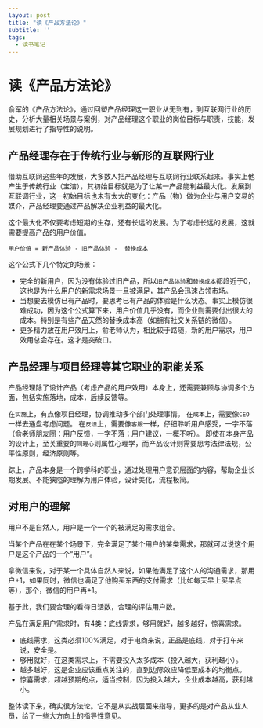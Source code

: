 ```yaml
---
layout: post
title: "读《产品方法论》"
subtitle: ''
tags:
  - 读书笔记
---
```


# 读《产品方法论》

俞军的《产品方法论》，通过回塑产品经理这一职业从无到有，到互联网行业的历史，分析大量相关场景与案例，对产品经理这个职业的岗位目标与职责，技能，发展规划进行了指导性的说明。

## 产品经理存在于传统行业与新形的互联网行业

借助互联网这些年的发展，大多数人把产品经理与互联网行业联系起来。事实上他产生于传统行业（宝洁），其初始目标就是为了让某一产品能利益最大化。发展到互联调行业，这一初始目标也未有太大的变化：产品（物）做为企业与用户交易的媒介，产品经理要通过产品解决企业利益的最大化。

这个最大化不仅要考虑短期的生存，还有长远的发展。为了考虑长远的发展，这就需要提高产品的用户价值。

```
用户价值 = 新产品体验 - 旧产品体验 -  替换成本
```

这个公式下几个特定的场景：

- 完全的新用户，因为没有体验过旧产品，所以`旧产品体验`和`替换成本`都趋近于0，这也是为什么用户的新需求场景一旦被满足，其产品会迅速占领市场。
- 当想要去模仿已有产品时，要思考已有产品的体验是什么状态。事实上模仿很难成功，因为这个公式算下来，用户价值几乎没有，而企业则需要付出很大的成本。特别是有些产品天然的替换成本高（如拥有社交关系链的微信）。
- 更多精力放在用户效用上，俞老师认为，相比较于路随，新的用户需求，用户效用总会存在。这才是突破口。

## 产品经理与项目经理等其它职业的职能关系

产品经理除了设计产品（考虑产品的用户效用）本身上，还需要兼顾与协调多个方面，包括实施落地，成本，后续反馈等。

在`实施`上，有点像项目经理，协调推动多个部门处理事情。
在`成本`上，需要像`CEO`一样去通盘考虑问题。
在`反馈`上，需要像`客服`一样，仔细聆听用户感受，一字不落（俞老师朋友圈：用户反馈，一字不落；用户建议，一概不听）。
即使在本身产品的设计上，至关重要的`同理心`则属性心理学，而产品设计则需要思考法律法规，公平性原则，经济原则等。

踪上，产品本身是一个跨学科的职业，通过处理用户意识层面的内容，帮助企业长期发展。不能狭隘的理解为用户体验，设计美化，流程极简。

## 对用户的理解

用户不是自然人，用户是一个一个的被满足的需求组合。

当某个产品在在某个场景下，完全满足了某个用户的某类需求，那就可以说这个用户是这个产品的一个“用户”。

拿微信来说，对于某一个具体自然人来说，如果他满足了这个人的沟通需求，那用户+1，如果同时，微信也满足了他购买东西的支付需求（比如每天早上买早点等），那个，微信的用户再+1。

基于此，我们要合理的看待日活数，合理的评估用户数。

产品在满足用户需求时，有4类：底线需求，够用就好，越多越好，惊喜需求。

- 底线需求，这类必须100%满足，对于电商来说，正品是底线，对于打车来说，安全是。
- 够用就好，在这类需求上，不需要投入太多成本（投入越大，获利越小）。
- 越多越好，这是企业应该重点关注的，直到边际效应降低至成本的均衡点。
- 惊喜需求，超越预期的点，适当控制，因为投入越大，企业成本越高，获利越小。

整体读下来，确实很方法论。它不是从实战层面来指导，更多的是对产品从业人员，给了一些大方向上的指导性意见。

